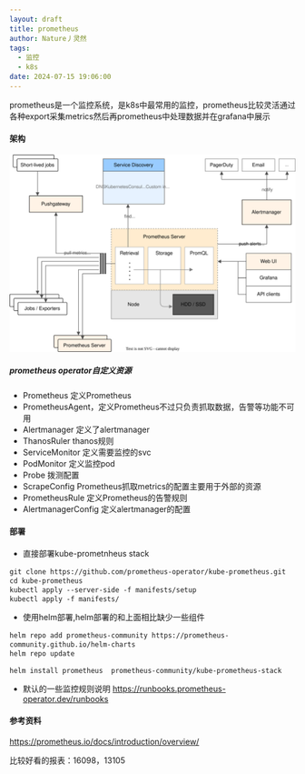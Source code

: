 ```yaml
---
layout: draft
title: prometheus
author: Nature丿灵然
tags:
  - 监控
  - k8s
date: 2024-07-15 19:06:00
---
```

prometheus是一个监控系统，是k8s中最常用的监控，prometheus比较灵活通过各种export采集metrics然后再prometheus中处理数据并在grafana中展示

<!--more-->

#### 架构

![alt text](../images/prometheus-1.svg)

##### prometheus operator自定义资源

- Prometheus 定义Prometheus
- PrometheusAgent，定义Prometheus不过只负责抓取数据，告警等功能不可用
- Alertmanager 定义了alertmanager
- ThanosRuler thanos规则
- ServiceMonitor 定义需要监控的svc
- PodMonitor 定义监控pod
- Probe 拨测配置
- ScrapeConfig Prometheus抓取metrics的配置主要用于外部的资源
- PrometheusRule 定义Prometheus的告警规则
- AlertmanagerConfig 定义alertmanager的配置

#### 部署

- 直接部署kube-prometnheus stack

```shell
git clone https://github.com/prometheus-operator/kube-prometheus.git
cd kube-prometheus
kubectl apply --server-side -f manifests/setup
kubectl apply -f manifests/
```

- 使用helm部署,helm部署的和上面相比缺少一些组件

```shell
helm repo add prometheus-community https://prometheus-community.github.io/helm-charts
helm repo update
```

```shell
helm install prometheus  prometheus-community/kube-prometheus-stack
```

- 默认的一些监控规则说明 <https://runbooks.prometheus-operator.dev/runbooks>

#### 参考资料

<https://prometheus.io/docs/introduction/overview/>

比较好看的报表：16098，13105
